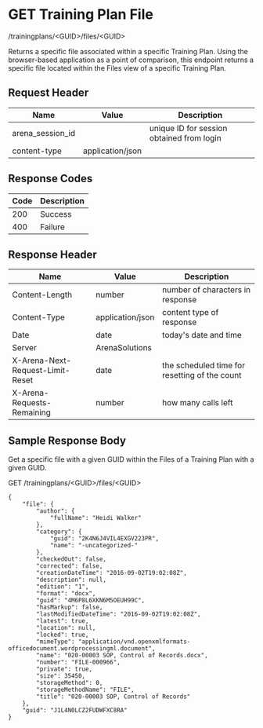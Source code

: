 # GET Training Plan File


/trainingplans/&lt;GUID&gt;/files/&lt;GUID&gt;

Returns a specific file associated within a specific Training Plan. Using the browser\-based application as a point of comparison, this endpoint returns a specific file located within the Files view of a specific Training Plan.

## Request Header

| Name<br> | Value<br> | Description<br> |
|  --- |  --- |  --- | 
| arena_session_id<br> |   | unique ID for session obtained from login<br> |
| content\-type<br> | application/json<br> |   |

## Response Codes

| Code<br> | Description<br> |
|  --- |  --- | 
| 200<br> | Success<br> |
| 400<br> | Failure<br> |

## Response Header

| Name<br> | Value<br> | Description<br> |
|  --- |  --- |  --- | 
| Content\-Length<br> | number<br> | number of characters in response<br> |
| Content\-Type<br> | application/json<br> | content type of response<br> |
| Date<br> | date<br> | today's date and time<br> |
| Server<br> | ArenaSolutions<br> |   |
| X\-Arena\-Next\-Request\-Limit\-Reset<br> | date<br> | the scheduled time for resetting of the count<br> |
| X\-Arena\-Requests\-Remaining<br> | number<br> | how many calls left<br> |

## Sample Response Body
Get a specific file with a given GUID within the Files of a  Training Plan with a given GUID.

GET /trainingplans/&lt;GUID&gt;/files/&lt;GUID&gt;

```
{
    "file": {
        "author": {
            "fullName": "Heidi Walker"
        },
        "category": {
            "guid": "2K4N6J4VIL4EXGV223PR",
            "name": "-uncategorized-"
        },
        "checkedOut": false,
        "corrected": false,
        "creationDateTime": "2016-09-02T19:02:08Z",
        "description": null,
        "edition": "1",
        "format": "docx",
        "guid": "4M6P8L6XKN6M5OEUH99C",
        "hasMarkup": false,
        "lastModifiedDateTime": "2016-09-02T19:02:08Z",
        "latest": true,
        "location": null,
        "locked": true,
        "mimeType": "application/vnd.openxmlformats-officedocument.wordprocessingml.document",
        "name": "020-00003 SOP, Control of Records.docx",
        "number": "FILE-000966",
        "private": true,
        "size": 35450,
        "storageMethod": 0,
        "storageMethodName": "FILE",
        "title": "020-00003 SOP, Control of Records"
    },
    "guid": "J1L4N0LCZ2FUDWFXC8RA"
}
```
